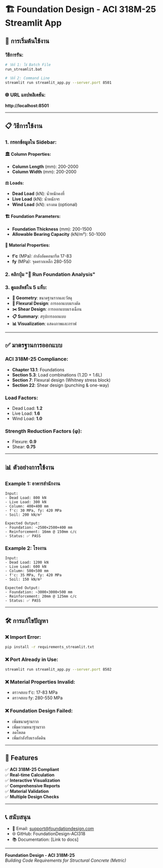 # 🏗️ Foundation Design - ACI 318M-25 Streamlit App

## 🚀 การเริ่มต้นใช้งาน

### วิธีการรัน:
```bash
# วิธีที่ 1: ใช้ Batch File
run_streamlit.bat

# วิธีที่ 2: Command Line
streamlit run streamlit_app.py --server.port 8501
```

### 🌐 URL แอปพลิเคชัน:
**http://localhost:8501**

---

## 📋 วิธีการใช้งาน

### 1. กรอกข้อมูลใน Sidebar:

#### 🏛️ Column Properties:
- **Column Length** (mm): 200-2000
- **Column Width** (mm): 200-2000

#### ⚖️ Loads:
- **Dead Load** (kN): น้ำหนักคงที่
- **Live Load** (kN): น้ำหนักจร  
- **Wind Load** (kN): แรงลม (optional)

#### 🏗️ Foundation Parameters:
- **Foundation Thickness** (mm): 200-1500
- **Allowable Bearing Capacity** (kN/m²): 50-1000

#### 🧱 Material Properties:
- **f'c** (MPa): กำลังอัดคอนกรีต 17-83
- **fy** (MPa): จุดครากเหล็ก 280-550

### 2. คลิกปุ่ม "🔄 Run Foundation Analysis"

### 3. ดูผลลัพธ์ใน 5 แท็บ:
- **📐 Geometry**: ขนาดฐานรากและวัสดุ
- **💪 Flexural Design**: การออกแบบแรงดัด
- **✂️ Shear Design**: การออกแบบแรงเฉือน
- **📋 Summary**: สรุปการออกแบบ
- **📊 Visualization**: แสดงภาพและกราฟ

---

## ✅ มาตรฐานการออกแบบ

### ACI 318M-25 Compliance:
- **Chapter 13.1**: Foundations
- **Section 5.3**: Load combinations (1.2D + 1.6L)
- **Section 7**: Flexural design (Whitney stress block)
- **Section 22**: Shear design (punching & one-way)

### Load Factors:
- Dead Load: **1.2**
- Live Load: **1.6**
- Wind Load: **1.0**

### Strength Reduction Factors (φ):
- Flexure: **0.9**
- Shear: **0.75**

---

## 📊 ตัวอย่างการใช้งาน

### Example 1: อาคารสำนักงาน
```
Input:
- Dead Load: 800 kN
- Live Load: 300 kN
- Column: 400×400 mm
- f'c: 30 MPa, fy: 420 MPa
- Soil: 200 kN/m²

Expected Output:
- Foundation: ~2500×2500×400 mm
- Reinforcement: 16mm @ 150mm c/c
- Status: ✅ PASS
```

### Example 2: โรงงาน
```
Input:
- Dead Load: 1200 kN
- Live Load: 600 kN
- Column: 500×500 mm
- f'c: 35 MPa, fy: 420 MPa
- Soil: 150 kN/m²

Expected Output:
- Foundation: ~3000×3000×500 mm
- Reinforcement: 20mm @ 125mm c/c
- Status: ✅ PASS
```

---

## 🛠️ การแก้ไขปัญหา

### ❌ Import Error:
```bash
pip install -r requirements_streamlit.txt
```

### ❌ Port Already in Use:
```bash
streamlit run streamlit_app.py --server.port 8502
```

### ❌ Material Properties Invalid:
- ตรวจสอบ f'c: 17-83 MPa
- ตรวจสอบ fy: 280-550 MPa

### ❌ Foundation Design Failed:
- เพิ่มขนาดฐานราก
- เพิ่มความหนาฐานราก
- ลดโหลด
- เพิ่มกำลังรับแรงอัดดิน

---

## 🎯 Features

✅ **ACI 318M-25 Compliant**  
✅ **Real-time Calculation**  
✅ **Interactive Visualization**  
✅ **Comprehensive Reports**  
✅ **Material Validation**  
✅ **Multiple Design Checks**  

---

## 📞 สนับสนุน

- 📧 Email: support@foundationdesign.com
- 🌐 GitHub: FoundationDesign-ACI318
- 📚 Documentation: [Link to docs]

---

**Foundation Design - ACI 318M-25**  
*Building Code Requirements for Structural Concrete (Metric)*
